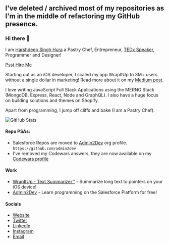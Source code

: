 ## I've deleted / archived most of my repositories as I'm in the middle of refactoring my GitHub presence.

### Hi there 👋
I am [Harshdeep Singh Hura](https://harshdeephura.com) a Pastry Chef, Entrepreneur, [TEDx Speaker](https://www.youtube.com/watch?v=ty-inz18kzQ), Programmer and Designer! 

[Psst Hire Me](mailto:harshdeephura@heuramedia.com)

Starting out as an iOS developer, I scaled my app WrapItUp to 3M+ users without a single dollar in marketing! Read more about it on my [Medium post](https://medium.com/@kinngh/refusing-20m-in-acquisition-1-5m-users-and-the-story-of-how-i-built-it-all-for-99-year-1351e624e62f?source=---------3------------------).

I love writing JavaScript Full Stack Applications using the MERNG Stack (MongoDB, Express, React, Node and GraphQL). I also have a huge focus on building solutions and themes on Shopify.

Apart from programming, I jump off cliffs and bake (I am a Pastry Chef).

![GitHub Stats](https://github-readme-stats.vercel.app/api?username=kinngh)


#### Repo PSAs:
- Salesforce Repos are moved to [Admin2Dev](https://github.com/admin2dev) org profile. `https://github.com/admin2dev`
- I've removed my Codewars answers, they are now available on my [Codewars profile](https://www.codewars.com/users/kinngh)

#### Work
- [WrapItUp - Text Summarizer™](https://apps.apple.com/app/id1017676504) - Summarize long text to pointers on your iOS device!
- [Admin2Dev](https://admin2dev.com) - Learn programming on the Salesforce Platform for free!

#### Socials
- [Website](https://harshdeephura.com)
- [Twitter](https://twitter.com/kinngh)
- [LinkedIn](https://www.linkedin.com/in/theharshdeep/)
- [Instagram](https://instagram.com/kinngh)
- [Email](mailto:harshdeephura@heuramedia.com)
